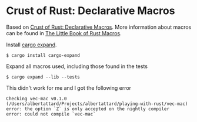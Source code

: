 # Crust of Rust: Declarative Macros

Based
on [Crust of Rust: Declarative Macros](https://www.youtube.com/watch?v=q6paRBbLgNw&list=PLqbS7AVVErFiWDOAVrPt7aYmnuuOLYvOa&index=2).
More information about macros can be found in
[The Little Book of Rust Macros](https://danielkeep.github.io/tlborm/book/index.html).

Install [cargo expand](https://github.com/dtolnay/cargo-expand).

```shell
$ cargo install cargo-expand
```

Expand all macros used, including those found in the tests

```shell
$ cargo expand --lib --tests
```

This didn't work for me and I got the following error

```shell
Checking vec-mac v0.1.0 (/Users/albertattard/Projects/albertattard/playing-with-rust/vec-mac)
error: the option `Z` is only accepted on the nightly compiler
error: could not compile `vec-mac`
```
